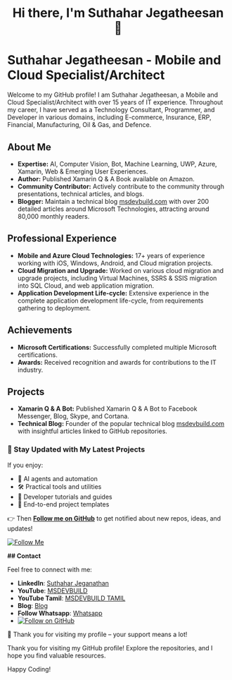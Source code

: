 <h1 align="center">Hi there, I'm Suthahar Jegatheesan 👋</h1>


# Suthahar Jegatheesan - Mobile and Cloud Specialist/Architect

Welcome to my GitHub profile! I am Suthahar Jegatheesan, a Mobile and Cloud Specialist/Architect with over 15 years of IT experience. Throughout my career, I have served as a Technology Consultant, Programmer, and Developer in various domains, including E-commerce, Insurance, ERP, Financial, Manufacturing, Oil & Gas, and Defence.

## About Me

- **Expertise:** AI, Computer Vision, Bot, Machine Learning, UWP, Azure, Xamarin, Web & Emerging User Experiences.
- **Author:** Published Xamarin Q & A Book available on Amazon.
- **Community Contributor:** Actively contribute to the community through presentations, technical articles, and blogs.
- **Blogger:** Maintain a technical blog [msdevbuild.com](https://www.msdevbuild.com) with over 200 detailed articles around Microsoft Technologies, attracting around 80,000 monthly readers.

## Professional Experience

- **Mobile and Azure Cloud Technologies:** 17+ years of experience working with iOS, Windows, Android, and Cloud migration projects.
- **Cloud Migration and Upgrade:** Worked on various cloud migration and upgrade projects, including Virtual Machines, SSRS & SSIS migration into SQL Cloud, and web application migration.
- **Application Development Life-cycle:** Extensive experience in the complete application development life-cycle, from requirements gathering to deployment.

## Achievements

- **Microsoft Certifications:** Successfully completed multiple Microsoft certifications.
- **Awards:** Received recognition and awards for contributions to the IT industry.

## Projects

- **Xamarin Q & A Bot:** Published Xamarin Q & A Bot to Facebook Messenger, Blog, Skype, and Cortana.
- **Technical Blog:** Founder of the popular technical blog [msdevbuild.com](https://www.msdevbuild.com) with insightful articles linked to GitHub repositories.

### 🔔 Stay Updated with My Latest Projects

If you enjoy:
- 🧠 AI agents and automation
- 🛠️ Practical tools and utilities
- 📘 Developer tutorials and guides
- 🚀 End-to-end project templates

👉 Then **[Follow me on GitHub](https://github.com/YOUR_USERNAME)** to get notified about new repos, ideas, and updates!

[![Follow Me](https://img.shields.io/github/followers/YOUR_USERNAME?label=Follow&style=social)](https://github.com/YOUR_USERNAME)


**## Contact**

Feel free to connect with me:

- **LinkedIn**: [Suthahar Jeganathan](https://www.linkedin.com/in/jssuthahar/)
- **YouTube**: [MSDEVBUILD](https://www.youtube.com/@MSDEVBUILD)
- **YouTube Tamil**: [MSDEVBUILD TAMIL](https://www.youtube.com/@MSDEVBUILDTamil)
- **Blog**: [Blog](https://www.msdevbuild.com/)
- **Follow Whatsapp**: [Whatsapp](https://www.whatsapp.com/channel/0029Va5j2rHEFeXcTlUhQB0J)
- [![Follow on GitHub](https://img.shields.io/github/followers/jssuthahar?label=Follow&style=social)](https://github.com/jssuthahar)


🌟 Thank you for visiting my profile – your support means a lot!


Thank you for visiting my GitHub profile! Explore the repositories, and I hope you find valuable resources.

Happy Coding!

